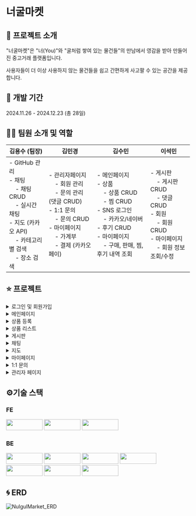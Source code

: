 # 너굴마켓

## 🦝 프로젝트 소개
"너굴마켓"은 "너(You)"와 "굴처럼 쌓여 있는 물건들"의 만남에서 영감을 받아 만들어진 중고거래 플랫폼입니다.

사용자들이 더 이상 사용하지 않는 물건들을 쉽고 간편하게 사고팔 수 있는 공간을 제공합니다.

## 📆 개발 기간
2024.11.26 - 2024.12.23 (총 28일)

## 👩‍💻 팀원 소개 및 역할

<table>
  <thead>
    <tr>
      <th>김용수 (팀장)</th>
      <th>김민경</th>
      <th>김수민</th>
      <th>이석민</th>
    </tr>
  </thead>
  <tbody>
    <tr>
      <td>
        - GitHub 관리<br>
        - 채팅<br>
        &nbsp;&nbsp;&nbsp;&nbsp;- 채팅 CRUD<br>
        &nbsp;&nbsp;&nbsp;&nbsp;- 실시간 채팅<br>
        - 지도 (카카오 API)<br>
        &nbsp;&nbsp;&nbsp;&nbsp;- 카테고리별 검색<br>
        &nbsp;&nbsp;&nbsp;&nbsp;- 장소 검색
      </td>
      <td>
        - 관리자페이지<br>
        &nbsp;&nbsp;&nbsp;&nbsp;- 회원 관리<br>
        &nbsp;&nbsp;&nbsp;&nbsp;- 문의 관리 (댓글 CRUD)<br>
        - 1:1 문의<br>
        &nbsp;&nbsp;&nbsp;&nbsp;- 문의 CRUD<br>
        - 마이페이지<br>
        &nbsp;&nbsp;&nbsp;&nbsp;- 가계부<br>
        &nbsp;&nbsp;&nbsp;&nbsp;- 결제 (카카오페이)
      </td>
      <td>
        - 메인페이지<br>
        - 상품<br>
        &nbsp;&nbsp;&nbsp;&nbsp;- 상품 CRUD<br>
        &nbsp;&nbsp;&nbsp;&nbsp;- 찜 CRUD<br>
        - SNS 로그인<br>
        &nbsp;&nbsp;&nbsp;&nbsp;- 카카오/네이버<br>
        - 후기 CRUD<br>
        - 마이페이지<br>
        &nbsp;&nbsp;&nbsp;&nbsp;- 구매, 판매, 찜, 후기 내역 조회
      </td>
      <td>
        - 게시판<br>
        &nbsp;&nbsp;&nbsp;&nbsp;- 게시판 CRUD<br>
        &nbsp;&nbsp;&nbsp;&nbsp;- 댓글 CRUD<br>
        - 회원<br>
        &nbsp;&nbsp;&nbsp;&nbsp;- 회원 CRUD<br>
        - 마이페이지<br>
        &nbsp;&nbsp;&nbsp;&nbsp;- 회원 정보 조회/수정
      </td>
    </tr>
  </tbody>
</table>

## ⭐ 프로젝트
<details>
    <summary>로그인 및 회원가입</summary>
    ![스크린샷 2024-12-30 101122](https://github.com/user-attachments/assets/f03fc6eb-7d84-4742-afaf-f15149cbc847)
    ![스크린샷 2024-12-30 101139](https://github.com/user-attachments/assets/d4d60a38-3d29-477f-bbfc-b6261856306e)
</details>
<details>
    <summary>메인페이지</summary>
</details>
<details>
    <summary>상품 등록</summary>
</details>
<details>
    <summary>상품 리스트</summary>
</details>
<details>
    <summary>게시판</summary>
</details>
<details>
    <summary>채팅</summary>
</details>
<details>
    <summary>지도</summary>
</details>
<details>
    <summary>마이페이지</summary>
</details>
<details>
    <summary>1:1 문의</summary>
</details>
<details>
    <summary>관리자 페이지</summary>
</details>

## ⚙기술 스택 
### FE
<img src="https://img.shields.io/badge/Node.js-5FA04E?style=flat-square&logo=Node.js&logoColor=white" width="100" height="30"/> <img src="https://img.shields.io/badge/React-61DAFB?style=flat-square&logo=React&logoColor=white" width="100" height="30"/> <img src="https://img.shields.io/badge/Chakra%20UI-319795?style=flat-square&logo=Chakra%20UI&logoColor=white" width="100" height="30"/>

### BE
<img src="https://img.shields.io/badge/Java-007396?style=flat-square&logo=Java&logoColor=white" style="width: 100px; height: 30px; object-fit: contain;" /> <img src="https://img.shields.io/badge/Spring%20Boot-6DB33F?style=flat-square&logo=Spring%20Boot&logoColor=white" style="width: 100px; height: 30px; object-fit: contain;" /> <img src="https://img.shields.io/badge/MyBatis-8A2D39?style=flat-square&logo=MyBatis&logoColor=white" style="width: 100px; height: 30px; object-fit: contain;" /> <img src="https://img.shields.io/badge/MariaDB-003B57?style=flat-square&logo=MariaDB&logoColor=white" style="width: 100px; height: 30px; object-fit: contain;" /> <img src="https://img.shields.io/badge/AWS-232F3E?style=flat-square&logo=Amazon%20AWS&logoColor=white" style="width: 100px; height: 30px; object-fit: contain;" /> <img src="https://img.shields.io/badge/AWS%20EC2-FF9900?style=flat-square&logo=Amazon%20EC2&logoColor=white" style="width: 100px; height: 30px; object-fit: contain;" /> <img src="https://img.shields.io/badge/AWS%20S3-569A31?style=flat-square&logo=Amazon%20S3&logoColor=white" style="width: 100px; height: 30px; object-fit: contain;" />

## 🌀 ERD
![NulgulMarket_ERD](https://github.com/user-attachments/assets/13f56ab6-8481-4a58-a8ee-10af1dab2352)

